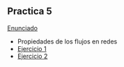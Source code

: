 ## Practica 5

[Enunciado](Ejercicios/Enunciado_5.pdf)

- Propiedades de los flujos en redes
- [Ejercicio 1](Ejercicios/Ej_01.md)
- [Ejercicio 2](Ejercicios/Ej_02.md)